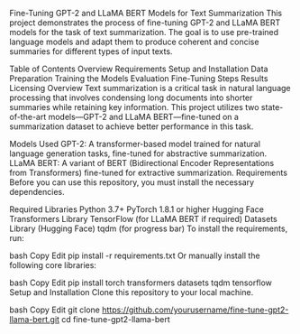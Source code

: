 Fine-Tuning GPT-2 and LLaMA BERT Models for Text Summarization
This project demonstrates the process of fine-tuning GPT-2 and LLaMA BERT models for the task of text summarization. The goal is to use pre-trained language models and adapt them to produce coherent and concise summaries for different types of input texts.

Table of Contents
Overview
Requirements
Setup and Installation
Data Preparation
Training the Models
Evaluation
Fine-Tuning Steps
Results
Licensing
Overview
Text summarization is a critical task in natural language processing that involves condensing long documents into shorter summaries while retaining key information. This project utilizes two state-of-the-art models—GPT-2 and LLaMA BERT—fine-tuned on a summarization dataset to achieve better performance in this task.

Models Used
GPT-2: A transformer-based model trained for natural language generation tasks, fine-tuned for abstractive summarization.
LLaMA BERT: A variant of BERT (Bidirectional Encoder Representations from Transformers) fine-tuned for extractive summarization.
Requirements
Before you can use this repository, you must install the necessary dependencies.

Required Libraries
Python 3.7+
PyTorch 1.8.1 or higher
Hugging Face Transformers Library
TensorFlow (for LLaMA BERT if required)
Datasets Library (Hugging Face)
tqdm (for progress bar)
To install the requirements, run:

bash
Copy
Edit
pip install -r requirements.txt
Or manually install the following core libraries:

bash
Copy
Edit
pip install torch transformers datasets tqdm tensorflow
Setup and Installation
Clone this repository to your local machine.

bash
Copy
Edit
git clone https://github.com/yourusername/fine-tune-gpt2-llama-bert.git
cd fine-tune-gpt2-llama-bert
